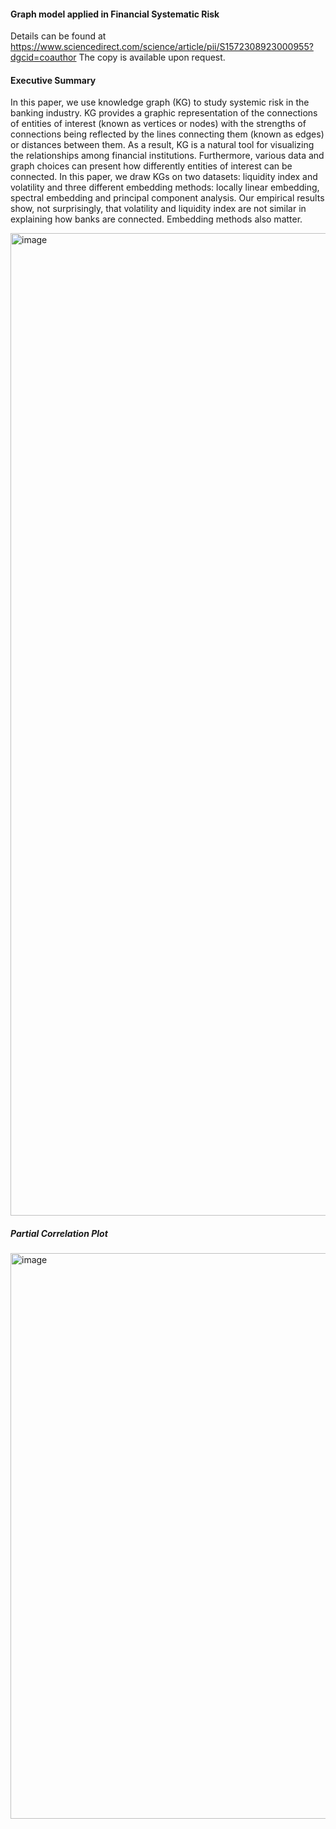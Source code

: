 #### Graph model applied in Financial Systematic Risk


Details can be found at 
https://www.sciencedirect.com/science/article/pii/S1572308923000955?dgcid=coauthor
The copy is available upon request.

#### Executive Summary
In this paper, we use knowledge graph (KG) to study systemic risk in the banking industry. KG provides a graphic representation of the connections of entities of interest (known as vertices or nodes) with the strengths of connections being reflected by the lines connecting them (known as edges) or distances between them. As a result, KG is a natural tool for visualizing the relationships among financial institutions. Furthermore, various data and graph choices can present how differently entities of interest can be connected. In this paper, we draw KGs on two datasets: liquidity index and volatility and three different embedding methods: locally linear embedding, spectral embedding and principal component analysis. Our empirical results show, not surprisingly, that volatility and liquidity index are not similar in explaining how banks are connected. Embedding methods also matter.

<img width="1572" alt="image" src="https://github.com/xiaohuzhang19/Graphcial_Model_In_Finance2023/assets/75412423/c7dcc61e-b7c6-4e72-a9c9-069269dc1183">

##### Partial Correlation Plot
<img width="905" alt="image" src="https://github.com/xiaohuzhang19/Graphcial_Model_In_Finance2023/assets/75412423/ba85221c-65a6-42ec-879c-4033734c436c">
